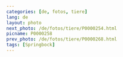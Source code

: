 ```yaml
---
categories: [de, fotos, tiere]
lang: de
layout: photo
next_photo: /de/fotos/tiere/P0000254.html
picname: P0000258
prev_photo: /de/fotos/tiere/P0000268.html
tags: [Springbock]
---
```

